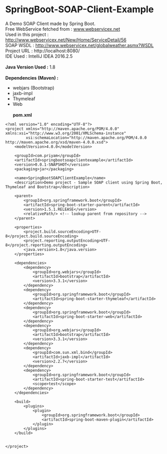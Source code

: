 # SpringBoot-SOAP-Client-Example
A Demo SOAP Client made by Spring Boot.<br/>
Free WebService fetched from : <a href="www.webservicex.net">www.webservicex.net</a><br/>
Used in this project : <a href="http://www.webservicex.net/New/Home/ServiceDetail/56">http://www.webservicex.net/New/Home/ServiceDetail/56</a><br/>
SOAP WSDL : http://www.webservicex.net/globalweather.asmx?WSDL<br/>
Project URL : http://localhost:8080/<br/>
IDE Used : IntelliJ IDEA 2016.2.5<br/><br/>
<b>Java Version Used :</b> 1.8<br/><br/>
<b>Dependencies (Maven) :</b><br/>
- webjars (Bootstrap)
- jaxb-impl
- Thymeleaf
- Web
<br/><br/>
<b>pom.xml</b>

```
<?xml version="1.0" encoding="UTF-8"?>
<project xmlns="http://maven.apache.org/POM/4.0.0" xmlns:xsi="http://www.w3.org/2001/XMLSchema-instance"
         xsi:schemaLocation="http://maven.apache.org/POM/4.0.0 http://maven.apache.org/xsd/maven-4.0.0.xsd">
    <modelVersion>4.0.0</modelVersion>

    <groupId>com.priyam</groupId>
    <artifactId>springbootsoapclientexample</artifactId>
    <version>0.0.1-SNAPSHOT</version>
    <packaging>jar</packaging>

    <name>SpringBootSOAPClientExample</name>
    <description>Demo project - Sample SOAP client using Spring Boot, Thymeleaf and Bootstrap</description>

    <parent>
        <groupId>org.springframework.boot</groupId>
        <artifactId>spring-boot-starter-parent</artifactId>
        <version>1.5.1.RELEASE</version>
        <relativePath/> <!-- lookup parent from repository -->
    </parent>

    <properties>
        <project.build.sourceEncoding>UTF-8</project.build.sourceEncoding>
        <project.reporting.outputEncoding>UTF-8</project.reporting.outputEncoding>
        <java.version>1.8</java.version>
    </properties>

    <dependencies>
        <dependency>
            <groupId>org.webjars</groupId>
            <artifactId>bootstrap</artifactId>
            <version>3.3.1</version>
        </dependency>
        <dependency>
            <groupId>org.springframework.boot</groupId>
            <artifactId>spring-boot-starter-thymeleaf</artifactId>
        </dependency>
        <dependency>
            <groupId>org.springframework.boot</groupId>
            <artifactId>spring-boot-starter-web</artifactId>
        </dependency>
        <dependency>
            <groupId>org.webjars</groupId>
            <artifactId>bootstrap</artifactId>
            <version>3.3.1</version>
        </dependency>
        <dependency>
            <groupId>com.sun.xml.bind</groupId>
            <artifactId>jaxb-impl</artifactId>
            <version>2.2.7</version>
        </dependency>
        <dependency>
            <groupId>org.springframework.boot</groupId>
            <artifactId>spring-boot-starter-test</artifactId>
            <scope>test</scope>
        </dependency>
    </dependencies>

    <build>
        <plugins>
            <plugin>
                <groupId>org.springframework.boot</groupId>
                <artifactId>spring-boot-maven-plugin</artifactId>
            </plugin>
        </plugins>
    </build>


</project>
```
